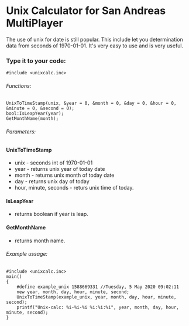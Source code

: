 # Unix Calculator for San Andreas MultiPlayer
The use of unix for date is still popular. This include let you determination data from seconds of 1970-01-01.
It's very easy to use and is very useful.

### Type it to your code:
```pawn
#include <unixcalc.inc>
```

###### Functions:
```pawn
UnixToTimeStamp(unix, &year = 0, &month = 0, &day = 0, &hour = 0, &minute = 0, &second = 0);
bool:IsLeapYear(year);
GetMonthName(month);
```
###### Parameters:

#### UnixToTimeStamp
- unix - seconds int of 1970-01-01
- year - returns unix year of today date
- month - returns unix month of today date
- day - returns unix day of today
- hour, minute, seconds - returs unix time of today.

#### IsLeapYear
- returns boolean if year is leap.

#### GetMonthName
- returns month name.


###### Example ussage:
```pawn
#include <unixcalc.inc>
main()
{
    #define example_unix 1588669331 //Tuesday, 5 May 2020 09:02:11
    new year, month, day, hour, minute, second;
    UnixToTimeStamp(example_unix, year, month, day, hour, minute, second);
    printf("Unix-calc: %i-%i-%i %i:%i:%i", year, month, day, hour, minute, second);
}
```


